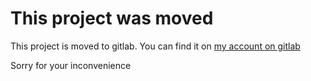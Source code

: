 # This project was moved

This project is moved to gitlab.
You can find it on [my account on gitlab](https://gitlab.com/cryptkiddie)

Sorry for your inconvenience

